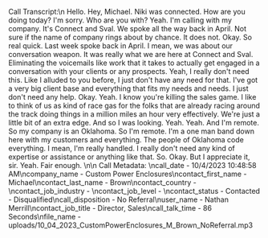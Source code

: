 Call Transcript:\n Hello. Hey, Michael. Niki was connected. How are you doing today? I'm sorry. Who are you with? Yeah. I'm calling with my company. It's Connect and Sval. We spoke all the way back in April. Not sure if the name of company rings about by chance. It does not. Okay. So real quick. Last week spoke back in April. I mean, we was about our conversation weapon. It was really what we are here at Connect and Sval. Eliminating the voicemails like work that it takes to actually get engaged in a conversation with your clients or any prospects. Yeah, I really don't need this. Like I alluded to you before, I just don't have any need for that. I've got a very big client base and everything that fits my needs and needs. I just don't need any help. Okay. Yeah. I know you're killing the sales game. I like to think of us as kind of race gas for the folks that are already racing around the track doing things in a million miles an hour very effectively. We're just a little bit of an extra edge. And so I was looking. Yeah. Yeah. And I'm remote. So my company is an Oklahoma. So I'm remote. I'm a one man band down here with my customers and everything. The people of Oklahoma code everything. I mean, I'm really handled. I really don't need any kind of expertise or assistance or anything like that. So. Okay. But I appreciate it, sir. Yeah. Fair enough. \n\n Call Metadata: \ncall_date - 10/4/2023 10:48:58 AM\ncompany_name - Custom Power Enclosures\ncontact_first_name - Michael\ncontact_last_name - Brown\ncontact_country - \ncontact_job_industry - \ncontact_job_level - \ncontact_status - Contacted - Disqualified\ncall_disposition - No Referral\nuser_name - Nathan Merrill\ncontact_job_title - Director, Sales\ncall_talk_time - 86 Seconds\nfile_name - uploads/10_04_2023_CustomPowerEnclosures_M_Brown_NoReferral.mp3

